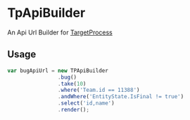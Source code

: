 # TpApiBuilder


An Api Url Builder for [TargetProcess](https://www.targetprocess.com/)

## Usage

```javascript
var bugApiUrl = new TPApiBuilder
				.bug()
				.take(10)
				.where('Team.id == 11388')
				.andWhere('EntityState.IsFinal != true')
				.select('id,name')
				.render();
				
```
